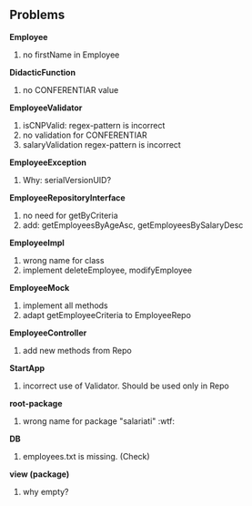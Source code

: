 ## Problems
**Employee**
1. no firstName in Employee

**DidacticFunction**
1. no CONFERENTIAR value

**EmployeeValidator**
1. isCNPValid: regex-pattern is incorrect
2. no validation for CONFERENTIAR
3. salaryValidation regex-pattern is incorrect

**EmployeeException**
1. Why: serialVersionUID?

**EmployeeRepositoryInterface**
1. no need for getByCriteria
2. add: getEmployeesByAgeAsc, getEmployeesBySalaryDesc

**EmployeeImpl**
1. wrong name for class
2. implement deleteEmployee, modifyEmployee


**EmployeeMock**
1. implement all methods
2. adapt getEmployeeCriteria to EmployeeRepo

**EmployeeController**
1. add new methods from Repo

**StartApp**
1. incorrect use of Validator. Should be used only in Repo

**root-package**
1. wrong name for package "salariati" :wtf:

**DB**
1. employees.txt is missing. (Check)

**view (package)**
1. why empty?
